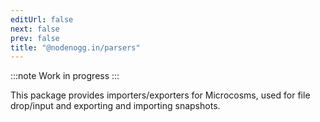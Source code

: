 ```yaml
---
editUrl: false
next: false
prev: false
title: "@nodenogg.in/parsers"
---
```


:::note
Work in progress
:::

This package provides importers/exporters for Microcosms, used for file drop/input and exporting and importing snapshots.
